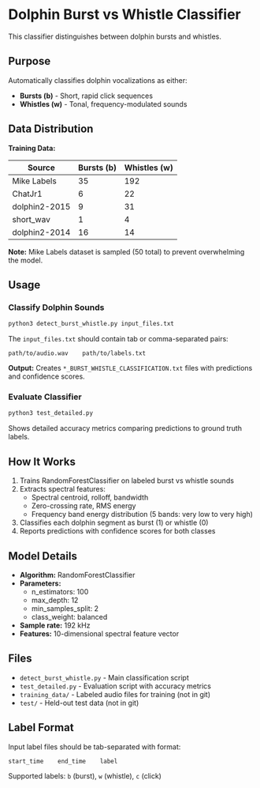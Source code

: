 # Dolphin Burst vs Whistle Classifier

This classifier distinguishes between dolphin bursts and whistles.

## Purpose

Automatically classifies dolphin vocalizations as either:
- **Bursts (b)** - Short, rapid click sequences
- **Whistles (w)** - Tonal, frequency-modulated sounds

## Data Distribution

**Training Data:**

| Source | Bursts (b) | Whistles (w) |
|--------|-----------|--------------|
| Mike Labels | 35 | 192 |
| ChatJr1 | 6 | 22 |
| dolphin2-2015 | 9 | 31 |
| short_wav | 1 | 4 |
| dolphin2-2014 | 16 | 14 |

**Note:** Mike Labels dataset is sampled (50 total) to prevent overwhelming the model.

## Usage

### Classify Dolphin Sounds

```bash
python3 detect_burst_whistle.py input_files.txt
```

The `input_files.txt` should contain tab or comma-separated pairs:
```
path/to/audio.wav    path/to/labels.txt
```

**Output:** Creates `*_BURST_WHISTLE_CLASSIFICATION.txt` files with predictions and confidence scores.

### Evaluate Classifier

```bash
python3 test_detailed.py
```

Shows detailed accuracy metrics comparing predictions to ground truth labels.

## How It Works

1. Trains RandomForestClassifier on labeled burst vs whistle sounds
2. Extracts spectral features:
   - Spectral centroid, rolloff, bandwidth
   - Zero-crossing rate, RMS energy
   - Frequency band energy distribution (5 bands: very low to very high)
3. Classifies each dolphin segment as burst (1) or whistle (0)
4. Reports predictions with confidence scores for both classes

## Model Details

- **Algorithm:** RandomForestClassifier
- **Parameters:**
  - n_estimators: 100
  - max_depth: 12
  - min_samples_split: 2
  - class_weight: balanced
- **Sample rate:** 192 kHz
- **Features:** 10-dimensional spectral feature vector

## Files

- `detect_burst_whistle.py` - Main classification script
- `test_detailed.py` - Evaluation script with accuracy metrics
- `training_data/` - Labeled audio files for training (not in git)
- `test/` - Held-out test data (not in git)

## Label Format

Input label files should be tab-separated with format:
```
start_time    end_time    label
```

Supported labels: `b` (burst), `w` (whistle), `c` (click)
